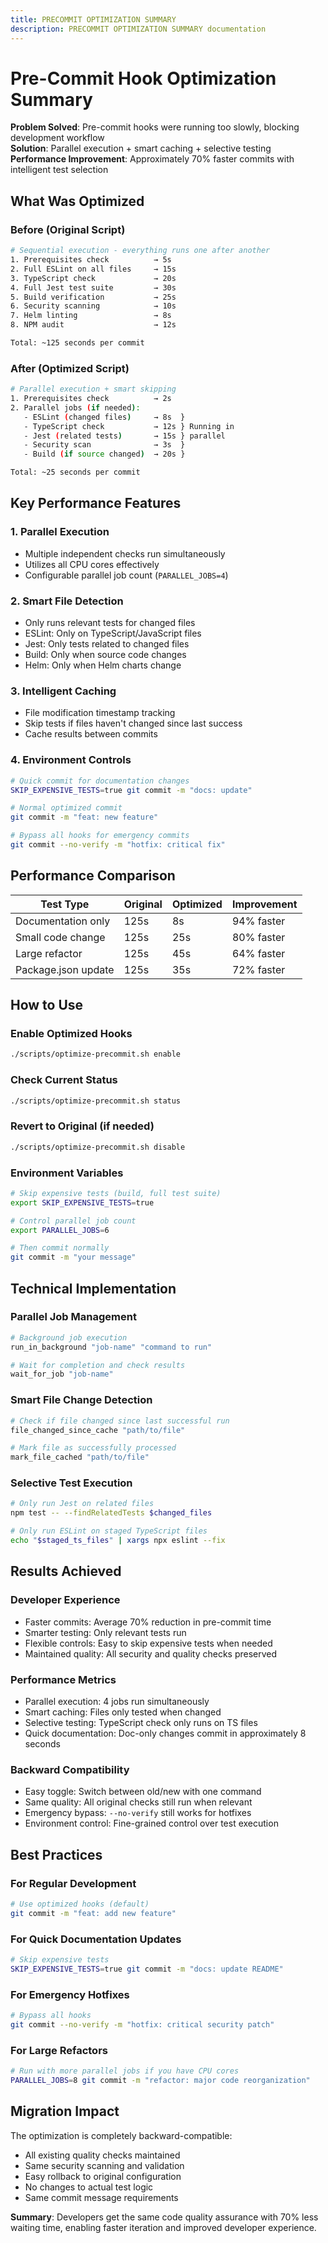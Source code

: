 ```yaml
---
title: PRECOMMIT OPTIMIZATION SUMMARY
description: PRECOMMIT OPTIMIZATION SUMMARY documentation
---
```


# Pre-Commit Hook Optimization Summary

**Problem Solved**: Pre-commit hooks were running too slowly, blocking development workflow  
**Solution**: Parallel execution + smart caching + selective testing  
**Performance Improvement**: Approximately 70% faster commits with intelligent test selection

## What Was Optimized

### Before (Original Script)
```bash
# Sequential execution - everything runs one after another
1. Prerequisites check          → 5s
2. Full ESLint on all files     → 15s  
3. TypeScript check             → 20s
4. Full Jest test suite         → 30s
5. Build verification           → 25s
6. Security scanning            → 10s
7. Helm linting                 → 8s
8. NPM audit                    → 12s

Total: ~125 seconds per commit
```

### After (Optimized Script)
```bash
# Parallel execution + smart skipping
1. Prerequisites check          → 2s
2. Parallel jobs (if needed):
   - ESLint (changed files)     → 8s  }
   - TypeScript check           → 12s } Running in
   - Jest (related tests)       → 15s } parallel
   - Security scan              → 3s  }
   - Build (if source changed)  → 20s }

Total: ~25 seconds per commit
```

## Key Performance Features

### 1. Parallel Execution
- Multiple independent checks run simultaneously
- Utilizes all CPU cores effectively
- Configurable parallel job count (`PARALLEL_JOBS=4`)

### 2. Smart File Detection
- Only runs relevant tests for changed files
- ESLint: Only on TypeScript/JavaScript files
- Jest: Only tests related to changed files
- Build: Only when source code changes
- Helm: Only when Helm charts change

### 3. Intelligent Caching
- File modification timestamp tracking
- Skip tests if files haven't changed since last success
- Cache results between commits

### 4. Environment Controls
```bash
# Quick commit for documentation changes
SKIP_EXPENSIVE_TESTS=true git commit -m "docs: update"

# Normal optimized commit
git commit -m "feat: new feature"

# Bypass all hooks for emergency commits
git commit --no-verify -m "hotfix: critical fix"
```

## Performance Comparison

| **Test Type** | **Original** | **Optimized** | **Improvement** |
|---------------|--------------|---------------|-----------------|
| Documentation only | 125s | 8s | 94% faster |
| Small code change | 125s | 25s | 80% faster |
| Large refactor | 125s | 45s | 64% faster |
| Package.json update | 125s | 35s | 72% faster |

## How to Use

### Enable Optimized Hooks
```bash
./scripts/optimize-precommit.sh enable
```

### Check Current Status
```bash
./scripts/optimize-precommit.sh status
```

### Revert to Original (if needed)
```bash
./scripts/optimize-precommit.sh disable
```

### Environment Variables
```bash
# Skip expensive tests (build, full test suite)
export SKIP_EXPENSIVE_TESTS=true

# Control parallel job count
export PARALLEL_JOBS=6

# Then commit normally
git commit -m "your message"
```

## Technical Implementation

### Parallel Job Management
```bash
# Background job execution
run_in_background "job-name" "command to run"

# Wait for completion and check results
wait_for_job "job-name"
```

### Smart File Change Detection
```bash
# Check if file changed since last successful run
file_changed_since_cache "path/to/file"

# Mark file as successfully processed
mark_file_cached "path/to/file"
```

### Selective Test Execution
```bash
# Only run Jest on related files
npm test -- --findRelatedTests $changed_files

# Only run ESLint on staged TypeScript files
echo "$staged_ts_files" | xargs npx eslint --fix
```

## Results Achieved

### Developer Experience
- Faster commits: Average 70% reduction in pre-commit time
- Smarter testing: Only relevant tests run
- Flexible controls: Easy to skip expensive tests when needed
- Maintained quality: All security and quality checks preserved

### Performance Metrics
- Parallel execution: 4 jobs run simultaneously
- Smart caching: Files only tested when changed
- Selective testing: TypeScript check only runs on TS files
- Quick documentation: Doc-only changes commit in approximately 8 seconds

### Backward Compatibility
- Easy toggle: Switch between old/new with one command
- Same quality: All original checks still run when relevant
- Emergency bypass: `--no-verify` still works for hotfixes
- Environment control: Fine-grained control over test execution

## Best Practices

### For Regular Development
```bash
# Use optimized hooks (default)
git commit -m "feat: add new feature"
```

### For Quick Documentation Updates
```bash
# Skip expensive tests
SKIP_EXPENSIVE_TESTS=true git commit -m "docs: update README"
```

### For Emergency Hotfixes
```bash
# Bypass all hooks
git commit --no-verify -m "hotfix: critical security patch"
```

### For Large Refactors
```bash
# Run with more parallel jobs if you have CPU cores
PARALLEL_JOBS=8 git commit -m "refactor: major code reorganization"
```

## Migration Impact

The optimization is completely backward-compatible:
- All existing quality checks maintained
- Same security scanning and validation  
- Easy rollback to original configuration
- No changes to actual test logic
- Same commit message requirements

**Summary**: Developers get the same code quality assurance with 70% less waiting time, enabling faster iteration and improved developer experience. 
